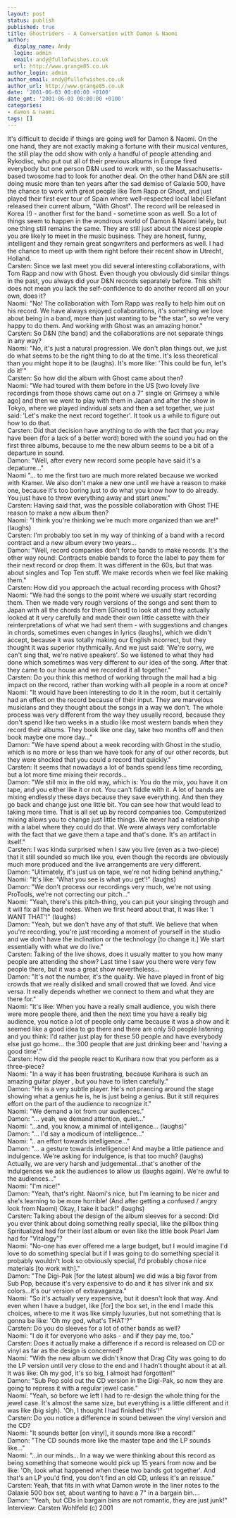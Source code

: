 ```yaml
---
layout: post
status: publish
published: true
title: Ghostriders - A Conversation with Damon & Naomi
author:
  display_name: Andy
  login: admin
  email: andy@fullofwishes.co.uk
  url: http://www.grange85.co.uk
author_login: admin
author_email: andy@fullofwishes.co.uk
author_url: http://www.grange85.co.uk
date: '2001-06-03 00:00:00 +0100'
date_gmt: '2001-06-03 00:00:00 +0100'
categories:
- damon & naomi
tags: []
---
```

<p>It's difficult to decide if things are going well for Damon & Naomi. On the one hand, they are not exactly making a fortune with their musical ventures, the still play the odd show with only a handful of people attending and Rykodisc, who put out all of their previous albums in Europe fired everybody but one person D&N used to work with, so the Massachusetts-based twosome had to look for another deal. On the other hand D&N are still doing music more than ten years after the sad demise of Galaxie 500, have the chance to work with great people like Tom Rapp or Ghost, and just played their first ever tour of Spain where well-respected local label Elefant released their current album, "With Ghost". The record will be released in Korea (!) - another first for the band - sometime soon as well. So a lot of things seem to happen in the wondrous world of Damon & Naomi lately, but one thing still remains the same. They are still just about the nicest people you are likely to meet in the music business. They are honest, funny, intelligent and they remain great songwriters and performers as well. I had the chance to meet up with them right before their recent show in Utrecht, Holland.<br />Carsten: Since we last meet you did several interesting collaborations, with Tom Rapp and now with Ghost. Even though you obviously did similar things in the past, you always did your D&N records separately before. This shift does not mean you lack the self-confidence to do another record all on your own, does it?<br />Naomi: "No! The collaboration with Tom Rapp was really to help him out on his record. We have always enjoyed collaborations, it's something we love about being in a band, more than just wanting to be "the star", so we're very happy to do them. And working with Ghost was an amazing honor."<br />Carsten: So D&N (the band) and the collaborations are not separate things in any way?<br />Naomi: "No, it's just a natural progression. We don't plan things out, we just do what seems to be the right thing to do at the time. It's less theoretical than you might hope it to be (laughs). It's more like: 'This could be fun, let's do it!'"<br />Carsten: So how did the album with Ghost came about then?<br />Naomi: "We had toured with them before in the US [two lovely live recordings from those shows came out on a 7" single on Grimsey a while ago] and then we went to play with them in Japan and after the show in Tokyo, where we played individual sets and then a set together, we just said: 'Let's make the next record together'. It took us a while to figure out how to do that.<br />Carsten: Did that decision have anything to do with the fact that you may have been (for a lack of a better word) bored with the sound you had on the first three albums, because to me the new album seems to be a bit of a departure in sound.<br />Damon: "Well, after every new record some people have said it's a depaturre..."<br />Naomi "... to me the first two are much more related because we worked with Kramer. We also don't make a new one until we have a reason to make one, because it's too boring just to do what you know how to do already. You just have to throw everything away and start anew."<br />Carsten: Having said that, was the possible collaboration with Ghost THE reason to make a new album then?<br />Naomi: "I think you're thinking we're much more organized than we are!" (laughs)<br />Carsten: I'm probably too set in my way of thinking of a band with a record contract and a new album every two years...<br />Damon: "Well, record companies don't force bands to make records. It's the other way round: Contracts enable bands to force the label to pay them for their next record or drop them. It was different in the 60s, but that was about singles and Top Ten stuff. We make records when we feel like making them."<br />Carsten: How did you approach the actual recording process with Ghost?<br />Naomi: "We had the songs to the point where we usually start recording them. Then we made very rough versions of the songs and sent them to Japan with all the chords for them [Ghost] to look at and they actually looked at it very carefully and made their own little cassette with their reinterpretations of what we had sent them - with suggestions and changes in chords, sometimes even changes in lyrics (laughs), which we didn't accept, because it was totally making our English incorrect, but they thought it was superior rhythmically. And we just said: 'We're sorry, we can't sing that, we're native speakers'. So we listened to what they had done which sometimes was very different to our idea of the song. After that they came to our house and we recorded it all together."<br />Carsten: Do you think this method of working through the mail had a big impact on the record, rather than working with all people in a room at once?<br />Naomi: "It would have been interesting to do it in the room, but it certainly had an effect on the record because of their input. They are marvelous musicians and they thought about the songs in a way we don't. The whole process was very different from the way they usually record, because they don't spend like two weeks in a studio like most western bands when they record their albums. They book like one day, take two months off and then book maybe one more day..."<br />Damon: "We have spend about a week recording with Ghost in the studio, which is no more or less than we have took for any of our other records, but they were shocked that you could a record that quickly."<br />Carsten: It seems that nowadays a lot of bands spend less time recording, but a lot more time mixing their records...<br />Damon: "We still mix in the old way, which is: You do the mix, you have it on tape, and you either like it or not. You can't fiddle with it. A lot of bands are mixing endlessly these days because they save everything. And then they go back and change just one little bit. You can see how that would lead to taking more time. That is all set up by record companies too. Computerized mixing allows you to change just little things. We never had a relationship with a label where they could do that. We were always very comfortable with the fact that we gave them a tape and that's done. It's an artifact in itself."<br />Carsten: I was kinda surprised when I saw you live (even as a two-piece) that it still sounded so much like you, even though the records are obviously much more produced and the live arrangements are very different.<br />Damon: "Ultimately, it's just us on tape, we're not hiding behind anything."<br />Naomi: "It's like: 'What you see is what you get'!" (laughs) <br />Damon: "We don't process our recordings very much, we're not using ProTools, we're not correcting our pitch..."<br />Naomi: "Yeah, there's this pitch-thing, you can put your singing through and it will fix all the bad notes. When we first heard about that, it was like: 'I WANT THAT'!" (laughs)<br />Damon: "Yeah, but we don't have any of that stuff. We believe that when you're recording, you're just recording a moment of yourself in the studio and we don't have the inclination or the technology [to change it.] We start essentially with what we do live."<br />Carsten: Talking of the live shows, does it usually matter to you how many people are attending the show? Last time I saw you there were very few people there, but it was a great show nevertheless...<br />Damon: "It's not the number, it's the quality. We have played in front of big crowds that we really disliked and small crowed that we loved. And vice versa. It really depends whether we connect to them and what they are there for."<br />Naomi: "It's like: When you have a really small audience, you wish there were more people there, and then the next time you have a really big audience, you notice a lot of people only came because it was a show and it seemed like a good idea to go there and there are only 50 people listening and you think: I'd rather just play for these 50 people and have everybody else just go home... the 300 people that are just drinking beer and 'having a good time'."<br />Carsten: How did the people react to Kurihara now that you perform as a three-piece?<br />Naomi: "In a way it has been frustrating, because Kurihara is such an amazing guitar player , but you have to listen carefully."<br />Damon: "He is a very subtle player. He's not prancing around the stage showing what a genius he is, he is just being a genius. But it still requires effort on the part of the audience to recognize it."<br />Naomi: "We demand a lot from our audiences."<br />Damon: "... yeah, we demand attention, quiet..."<br />Naomi: "...and, you know, a minimal of intelligence... (laughs)"<br />Damon: "... I'd say a modicum of intelligence..."<br />Naomi: ".. an effort towards intelligence..."<br />Damon: "... a gesture towards intelligence! And maybe a little patience and indulgence. We're asking for indulgence, is that too much? (laughs) Actually, we are very harsh and judgemental...that's another of the indulgences we ask the audiences to allow us (laughs again). We're awful to the audiences..."<br />Naomi: "I'm nice!"<br />Damon: "Yeah, that's right. Naomi's nice, but I'm learning to be nicer and she's learning to be more horrible! (And after getting a confused / angry look from Naomi) Okay, I take it back!" (laughs) <br />Carsten: Talking about the design of the album sleeves for a second: Did you ever think about doing something really special, like the pillbox thing Spiritualized had for their last album or even like the little book Pearl Jam had for "Vitalogy"?<br />Naomi: "No-one has ever offered me a large budget, but I would imagine I'd love to do something special but if I was going to do something special it probably wouldn't look so obviously special, I'd probably chose nice materials [to work with]." <br />Damon: "The Digi-Pak [for the latest album] we did was a big favor from Sub Pop, because it's very expensive to do and it has silver ink and six colors...it's our version of extravaganza."<br />Naomi: "So it's actually very expensive, but it doesn't look that way. And even when I have a budget, like [for] the box set, in the end I made this choices, where to me it was like simply luxuries, but not something that is gonna be like: 'Oh my god, what's THAT'?"<br />Carsten: Do you do sleeves for a lot of other bands as well?<br />Naomi: "I do it for everyone who asks - and if they pay me, too."<br />Carsten: Does it actually make a difference if a record is released on CD or vinyl as far as the design is concerned?<br />Naomi: "With the new album we didn't know that Drag City was going to do the LP version until very close to the end and I hadn't thought about it at all. It was like: Oh my god, it's so big, I almost had forgotten!"<br />Damon: "Sub Pop sold out the CD version in the Digi-Pak, so now they are going to repress it with a regular jewel case."<br />Naomi: "Yeah, so before we left I had to re-design the whole thing for the jewel case. It's almost the same size, but everything is a little different and it was like (big sigh). 'Oh, I thought I had finished this'!"<br />Carsten: Do you notice a difference in sound between the vinyl version and the CD?<br />Naomi: "It sounds better [on vinyl], it sounds more like a record!"<br />Damon: "The CD sounds more like the master tape and the LP sounds like..."<br />Naomi: "...in our minds... In a way we were thinking about this record as being something that someone would pick up 15 years from now and be like: 'Oh, look what happened when these two bands got together'. And that's an LP you'd find, you don't find an old CD, unless it's an reissue."<br />Carsten: Yeah, that fits in with what Damon wrote in the liner notes to the Galaxie 500 box set, about wanting to have a 7" in a bargain bin....<br />Damon: "Yeah, but CDs in bargain bins are not romantic, they are just junk!" <br />Interview: Carsten Wohlfeld (c) 2001</p>
